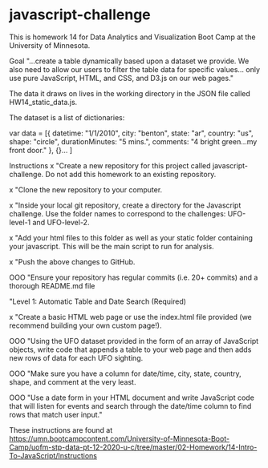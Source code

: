 # javascript-challenge
This is homework 14 for Data Analytics and Visualization Boot Camp at the University of Minnesota.

Goal
"...create a table dynamically based upon a dataset we provide. We also need to allow our users to filter the table data for specific values... only use pure JavaScript, HTML, and CSS, and D3.js on our web pages."

The data it draws on lives in the working directory in the JSON file called HW14_static_data.js.


The dataset is a list of dictionaries:

var data = [{
    datetime: "1/1/2010",
    city: "benton",
    state: "ar",
    country: "us",
    shape: "circle",
    durationMinutes: "5 mins.",
    comments: "4 bright green...my front door."
  },
  {}...
]

Instructions
x "Create a new repository for this project called javascript-challenge. Do not add this homework to an existing repository.

x "Clone the new repository to your computer.

x "Inside your local git repository, create a directory for the Javascript challenge. Use the folder names to correspond to the challenges: UFO-level-1 and UFO-level-2.

x "Add your html files to this folder as well as your static folder containing your javascript. This will be the main script to run for analysis.

x "Push the above changes to GitHub.

OOO "Ensure your repository has regular commits (i.e. 20+ commits) and a thorough README.md file

"Level 1: Automatic Table and Date Search (Required)

x "Create a basic HTML web page or use the index.html file provided (we recommend building your own custom page!).

OOO "Using the UFO dataset provided in the form of an array of JavaScript objects, write code that appends a table to your web page and then adds new rows of data for each UFO sighting.

OOO "Make sure you have a column for date/time, city, state, country, shape, and comment at the very least.

OOO "Use a date form in your HTML document and write JavaScript code that will listen for events and search through the date/time column to find rows that match user input."

These instructions are found at
https://umn.bootcampcontent.com/University-of-Minnesota-Boot-Camp/uofm-stp-data-pt-12-2020-u-c/tree/master/02-Homework/14-Intro-To-JavaScript/Instructions
